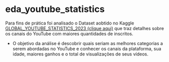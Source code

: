 # eda_youtube_statistics
Para fins de prática foi analisado o Dataset aobtido no Kaggle [GLOBAL_YOUTUBE_STATISTICS_2023 (clique aqui)](https://www.kaggle.com/datasets/nelgiriyewithana/global-youtube-statistics-2023) que traz detalhes sobre os canais do YouTube com maiores quantidades de inscritos.
* O objetivo da análise é descobrir quais seriam as melhores categorias a serem abordadas no YouTube e conhecer os canais da plataforma, sua idade, maiores ganhos e o total de visualizações de seus vídeos.
